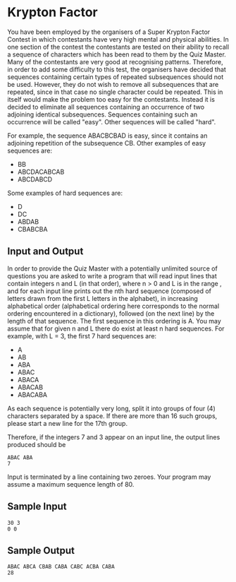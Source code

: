 Krypton Factor
===

You have been employed by the organisers of a Super Krypton Factor Contest in which contestants have very high mental and physical abilities. In one section of the contest the contestants are tested on their ability to recall a sequence of characters which has been read to them by the Quiz Master. Many of the contestants are very good at recognising patterns. Therefore, in order to add some difficulty to this test, the organisers have decided that sequences containing certain types of repeated subsequences should not be used. However, they do not wish to remove all subsequences that are repeated, since in that case no single character could be repeated. This in itself would make the problem too easy for the contestants. Instead it is decided to eliminate all sequences containing an occurrence of two adjoining identical subsequences. Sequences containing such an occurrence will be called "easy". Other sequences will be called "hard".

For example, the sequence ABACBCBAD is easy, since it contains an adjoining repetition of the subsequence CB. Other examples of easy sequences are:

* BB
* ABCDACABCAB
* ABCDABCD

Some examples of hard sequences are:

* D
* DC
* ABDAB
* CBABCBA

Input and Output
---
In order to provide the Quiz Master with a potentially unlimited source of questions you are asked to write a program that will read input lines that contain integers n and L (in that order), where n > 0 and L is in the range   , and for each input line prints out the nth hard sequence (composed of letters drawn from the first L letters in the alphabet), in increasing alphabetical order (alphabetical ordering here corresponds to the normal ordering encountered in a dictionary), followed (on the next line) by the length of that sequence. The first sequence in this ordering is A. You may assume that for given n and L there do exist at least n hard sequences.
For example, with L = 3, the first 7 hard sequences are:

* A
* AB
* ABA
* ABAC
* ABACA
* ABACAB
* ABACABA

As each sequence is potentially very long, split it into groups of four (4) characters separated by a space. If there are more than 16 such groups, please start a new line for the 17th group.

Therefore, if the integers 7 and 3 appear on an input line, the output lines produced should be

    ABAC ABA
    7

Input is terminated by a line containing two zeroes. Your program may assume a maximum sequence length of 80.

Sample Input
---

    30 3
    0 0

Sample Output
---

    ABAC ABCA CBAB CABA CABC ACBA CABA
    28
